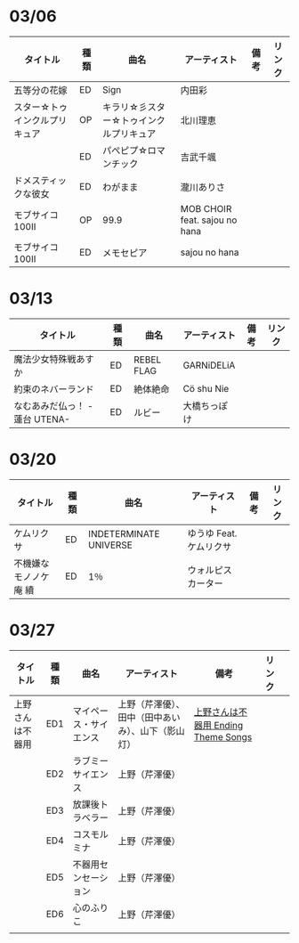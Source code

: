 # 03/06
| タイトル            | 種類  | 曲名                   | アーティスト                        | 備考  | リンク |
| --------------- | --- | -------------------- | ----------------------------- | --- | --- |
| 五等分の花嫁          | ED  | Sign                 | 内田彩                           |     |     |
| スター☆トゥインクルプリキュア | OP  | キラリ☆彡スター☆トゥインクルプリキュア | 北川理恵                          |     |     |
|                 | ED  | パぺピプ☆ロマンチック          | 吉武千颯                          |     |     |
| ドメスティックな彼女      | ED  | わがまま                 | 瀧川ありさ                         |     |     |
| モブサイコ100II      | OP  | 99.9                 | MOB CHOIR feat. sajou no hana |     |     |
| モブサイコ100II      | ED  | メモセピア                | sajou no hana                 |     |     |

# 03/13
| タイトル                | 種類  | 曲名         | アーティスト     | 備考  | リンク |
| ------------------- | --- | ---------- | ---------- | --- | --- |
| 魔法少女特殊戦あすか          | ED  | REBEL FLAG | GARNiDELiA |     |     |
| 約束のネバーランド           | ED  | 絶体絶命       | Cö shu Nie |     |     |
| なむあみだ仏っ！ -蓮台 UTENA- | ED  | ルビー        | 大橋ちっぽけ     |     |     |

# 03/20
| タイトル        | 種類  | 曲名                     | アーティスト          | 備考  | リンク |
| ----------- | --- | ---------------------- | --------------- | --- | --- |
| ケムリクサ       | ED  | INDETERMINATE UNIVERSE | ゆうゆ Feat. ケムリクサ |     |     |
| 不機嫌なモノノケ庵 續 | ED  | 1％                     | ウォルピスカーター       |     |     |


# 03/27
| タイトル     | 種類  | 曲名          | アーティスト                    | 備考                                                                     | リンク |     |
| -------- | --- | ----------- | ------------------------- | ---------------------------------------------------------------------- | --- | --- |
| 上野さんは不器用 | ED1 | マイペース・サイエンス | 上野（芹澤優）、田中（田中あいみ）、山下（影山灯） | [上野さんは不器用 Ending Theme Songs](https://www.amazon.co.jp/dp/B07MX9L72J/) |     |     |
|          | ED2 | ラブミーサイエンス   | 上野（芹澤優）                   |                                                                        |     |     |
|          | ED3 | 放課後トラベラー    | 上野（芹澤優）                   |                                                                        |     |     |
|          | ED4 | コスモルミナ      | 上野（芹澤優）                   |                                                                        |     |     |
|          | ED5 | 不器用センセーション  | 上野（芹澤優）                   |                                                                        |     |     |
|          | ED6 | 心のふりこ       | 上野（芹澤優）                   |                                                                        |     |     |
|          |     |             |                           |                                                                        |     |     |

